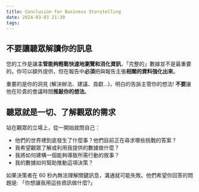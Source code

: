 ```yaml
---
title: Conclusion for Business Storytelling
date: 2024-03-03 21:39
tags:
---
```


## 不要讓聽眾解讀你的訊息

您的工作是讓**主管能夠輕鬆快速地瀏覽和消化資訊**，「完整的」數據並不是最重要的。你可以額外提供，但在報告中**必須**把與報告主張**相關的資料強化出來**。

重要的是你的洞見 (解決辦法、建議、貢獻...)，明白的告訴主管你的想法! **不要**讓他在珍貴的會議時間**推敲你的想法**。


## 聽眾就是一切、了解觀眾的需求

站在觀眾的立場上，從一開始就問自己：
- 他們的世界裡到底發生了什麼事？他們目前正在尋求哪些挑戰的答案？
- 我希望觀眾了解或利用我提供的數據做什麼？
- 我將如何建構一個能夠導致所需行動的敘事？
- 我的數據如何幫助推動這項決策？

如果決策者在 60 秒內無法理解關鍵訊息，溝通就可能失敗。他們希望你回答的問題是: 「你想讓我用這些資訊做什麼?」